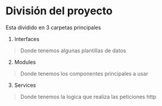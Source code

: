 # División del proyecto
Esta dividido en 3 carpetas principales
1. Interfaces
> Donde tenemos algunas plantillas de datos
2. Modules
> Donde tenemos los componentes principales a usar
3. Services
> Donde tenemos la logica que realiza las peticiones http
